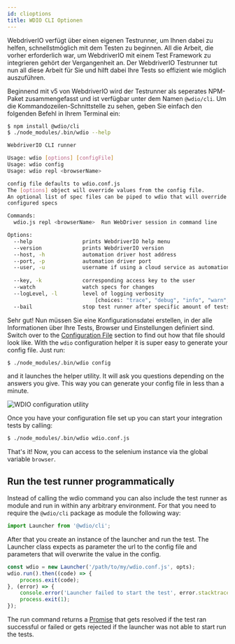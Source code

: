 ```yaml
---
id: clioptions
title: WDIO CLI Optionen
---
```

WebdriverIO verfügt über einen eigenen Testrunner, um Ihnen dabei zu helfen, schnellstmöglich mit dem Testen zu beginnen. All die Arbeit, die vorher erforderlich war, um WebdriverIO mit einem Test Framework zu integrieren gehört der Vergangenheit an. Der WebdriverIO Testrunner tut nun all diese Arbeit für Sie und hilft dabei Ihre Tests so effizient wie möglich auszuführen.

Beginnend mit v5 von WebdriverIO wird der Testrunner als seperates NPM-Paket zusammengefasst und ist verfügbar unter dem Namen `@wdio/cli`. Um die Kommandozeilen-Schnittstelle zu sehen, geben Sie einfach den folgenden Befehl in Ihrem Terminal ein:

```sh
$ npm install @wdio/cli
$ ./node_modules/.bin/wdio --help

WebdriverIO CLI runner

Usage: wdio [options] [configFile]
Usage: wdio config
Usage: wdio repl <browserName>

config file defaults to wdio.conf.js
The [options] object will override values from the config file.
An optional list of spec files can be piped to wdio that will override
configured specs

Commands:
  wdio.js repl <browserName>  Run WebDriver session in command line

Options:
  --help                prints WebdriverIO help menu                   [boolean]
  --version             prints WebdriverIO version                     [boolean]
  --host, -h            automation driver host address                  [string]
  --port, -p            automation driver port                          [number]
  --user, -u            username if using a cloud service as automation backend
                                                                        [string]
  --key, -k             corresponding access key to the user            [string]
  --watch               watch specs for changes                        [boolean]
  --logLevel, -l        level of logging verbosity
                            [choices: "trace", "debug", "info", "warn", "error"]
  --bail                stop test runner after specific amount of tests have
```

Sehr gut! Nun müssen Sie eine Konfigurationsdatei erstellen, in der alle Informationen über Ihre Tests, Browser und Einstellungen definiert sind. Switch over to the [Configuration File](ConfigurationFile.md) section to find out how that file should look like. With the `wdio` configuration helper it is super easy to generate your config file. Just run:

```sh
$ ./node_modules/.bin/wdio config
```

and it launches the helper utility. It will ask you questions depending on the answers you give. This way you can generate your config file in less than a minute.

![WDIO configuration utility](/img/config-utility.gif)

Once you have your configuration file set up you can start your integration tests by calling:

```sh
$ ./node_modules/.bin/wdio wdio.conf.js
```

That's it! Now, you can access to the selenium instance via the global variable `browser`.

## Run the test runner programmatically

Instead of calling the wdio command you can also include the test runner as module and run in within any arbitrary environment. For that you need to require the `@wdio/cli` package as module the following way:

```js
import Launcher from '@wdio/cli';
```

After that you create an instance of the launcher and run the test. The Launcher class expects as parameter the url to the config file and parameters that will overwrite the value in the config.

```js
const wdio = new Launcher('/path/to/my/wdio.conf.js', opts);
wdio.run().then((code) => {
    process.exit(code);
}, (error) => {
    console.error('Launcher failed to start the test', error.stacktrace);
    process.exit(1);
});
```

The run command returns a [Promise](https://developer.mozilla.org/en-US/docs/Web/JavaScript/Reference/Global_Objects/Promise) that gets resolved if the test ran successful or failed or gets rejected if the launcher was not able to start run the tests.